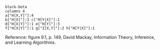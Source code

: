 ```mermaid
block-beta
columns 4
a["H[X,Y]"]:4
b["H[X]"]:3 c["H[Y|X]"]:1
d["H[X|Y]"]:1 e["H[Y]"]:3
f["H[X|Y]"]:1 g["I[X,Y]"]:2 h["H[Y|X]"]:1
```

Reference:
figure 9.1, p. 149, David Mackay, Information Theory, Inference, and Learning Algorithms.
